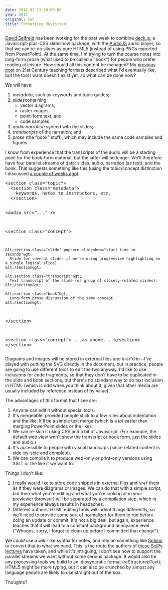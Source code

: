 ```yaml
---
date: 2012-02-13 10:00:00
year: 2012
original: swc
title: Formatting Revisited
---
```

<p><a href="http://dseifried.wordpress.com/">David Seifreid</a> has been working for the past week to combine <a href="http://imakewebthings.github.com/deck.js/">deck.js</a>, a Javascript-plus-CSS slideshow package, with the <a href="https://github.com/dz0ny/AudioJS">AudioJS</a> audio player, so that we can re-do slides as pure HTML5 (instead of using PNGs exported from PowerPoint). At the same time, I'm trying to turn the course notes into long-form prose (what used to be called a "book") for people who prefer reading at leisure. How should all this content be managed? My <a href="{{site.baseurl}}/blog/2012/01/never-mind-the-content-what-about-the-format.html">previous post</a> on 21st Century teaching formats described what I'd eventually like, but the tool I want doesn't exist yet, so what can be done now?</p>
<p>We will have:</p>
<ol>
<li><em>metadata</em>, such as keywords and topic guides;</li>
<li><em>slides</em>containing
<ul>
<li>vector diagrams,</li>
<li>raster images,</li>
<li>point-form text, and</li>
<li>code samples</li>
</ul>
</li>
<li><em>audio narration</em> synced with the slides;</li>
<li><em>tranascripts</em> of the narration; and</li>
<li><em>prose</em> (the "book" stuff), which may include the same code samples and figures.</li>
</ol>
<p>I know from experience that the transcripts of the audio will be a starting point for the book-form material, but the latter will be longer. We'll therefore have four parallel streams of data: slides, audio, narration (as text), and the book. That suggests something like this (using the topic/concept distinction I discussed <a href="{{site.baseurl}}/blog/2012/01/terminology.html">a couple of weeks ago</a>):</p>
<pre>&lt;section class="topic"&gt;
  &lt;section class="metadata"&gt;
    keywords, notes to instructors, etc.
  &lt;/section&gt;

  &lt;audio src="..." /&gt;

  &lt;section class="concept"&gt;

    &lt;section class="slide" popcorn-slideshow="start time in seconds"&gt;
      Slide (or several slides if we're using progressive highlighting on a single logical slide).
    &lt;/section&gt;

    &lt;section class="transcript"&gt;
      Text transcript of the slide (or group of closely-related slides).
    &lt;/section&gt;

    &lt;section class="book"&gt;
      Long-form prose discussion of the same concept.
    &lt;/section&gt;

  &lt;/section&gt;

  &lt;section class="concept"&gt;
    ...as above...
  &lt;/section&gt;
&lt;/section&gt;</pre>
<p>Diagrams and images will be stored in external files and <code>href</code>'d in&mdash;I've played with putting the SVG directly in the document, but in practice, people are going to use different tools to edit the two anyway. I'd like to use inclusions for code fragments, so that they don't have to be duplicated in the slide and book sections, but there's no standard way to do text inclusion in HTML (which is odd when you think about it, given that other media are usually included by reference instead of by value).</p>
<p>The advantages of this format that I see are:</p>
<ol>
<li>Anyone can edit it without special tools.</li>
<li>It's mergeable: provided people stick to a few rules about indentation and the like, it'll be a simple text merge (which is a <em>lot</em> easier than merging PowerPoint slides or the like).</li>
<li>We can re-skin it using CSS and a bit of Javascript. (For example, the default web view won't show the transcript or book form, just the slides and audio.)</li>
<li>It's accessible to people with visual handicaps (since related content is side-by-side and complete).</li>
<li>We can compile it to produce web-only or print-only versions using XSLT or the like if we want to.</li>
</ol>
<p>Things I don't like:</p>
<ol>
<li>I really would like to store code snippets in external files and <code>href</code> them as if they were diagrams or images. We can do that with a simple script, but then what you're editing and what you're looking at in your previewer (browser) will be separated by a compilation step, which in my experience always results in headaches.</li>
<li>Different authors' HTML editing tools will indent things differently, so we'll need to provide some sort of normalizer for them to run before doing an update or commit. It's not a big deal, but again, experience teaches that it will lead to a constant background annoyance level ("Whoops, sorry, I forgot to clean up before I committed that change").</li>
</ol>
<p>We <em>could</em> use a wiki-like syntax for notes, and rely on something like <a href="http://sphinx.pocoo.org/">Sphinx</a> to convert that to what we need. This is the route the authors of <a href="http://scipy-lectures.github.com/">these SciPy lectures</a> have taken, and while it's intriguing, I don't see how to support the parallel streams we want without some serious hackage. It would also tie any processing tools we build to an idiosyncratic format (reStructuredText); HTML5 might be more typing, but it can also be crunched by almost any language people are likely to use straight out of the box.</p>
<p>Thoughts?</p>
